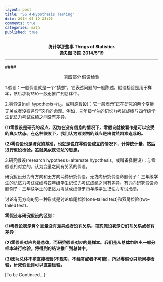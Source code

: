```yaml
---
layout: post
title: "SS 4-Hypothesis Testing"
date: 2014-05-19 23:00
comments: true
categories: math
published: true
---
```


**<center>统计学那些事 Things of Statistics</center>**
**<center>逸夫图书馆, 2014/5/19</center>**

----------

####<center>第四部分 假设检验</center>

1.假设：一般假设就是一个“猜想”，它表述问题的一般陈述。假设检验是用于样本，然后才将结论一般化推广到总体中。

2.零假设(null hypothesis=$H_{0}$，或叫原假设)：它一般表示“正在研究的两个变量无关或者没有差异”这样的命题。例如，三年级学生的记忆力考试成绩与四年级学生记忆力考试成绩之间没有差异。

**(1)零假设是研究的起点，因为在没有信息的情况下，零假设就被看作是可以接受的真实状态。在这种假设下，我们认为观测到的效应是由偶然因素造成的。**

**(2)零假设也是研究的基准，也就是说在零假设成立的情况下，计算统计量，然后进行假设检验。这就类似反证法的思想。**

3.研究假设(research hypothesis=alternate hypothesis，或叫备择假设)：与零假设相对立的，认为变量之间有关系的假设。

研究假设分为有方向和无方向两种研究假设。无方向研究假设命题例子：三年级学生的记忆力考试成绩与四年级学生记忆力考试成绩之间有差异。有方向研究假设命题例子：三年级学生的记忆力考试成绩低于四年级学生记忆力考试成绩。

讨论有无方向的另一种形式是讨论单尾检验(one-tailed test)和双尾检验(two-tailed test)。

**零假设与研究假设的区别：**

**(1)零假设表示两个变量没有差异或者没有关系，研究假设表示它们有关系或者有差异；**

**(2)零假设对应的是总体，而研究假设对应的是样本。我们是从总体中取出一部分样本进行检验，将得到的结论推广到总体中。**

**(3)因为总体不能直接检验(不现实，不经济或者不可能)，所以零假设只能间接检验，研究假设则可以直接检验。**

[To be Continued...]

